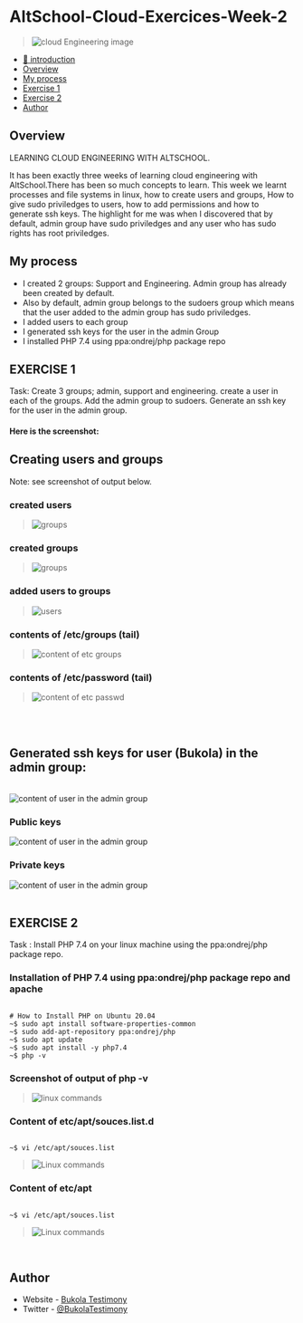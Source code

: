   # AltSchool-Cloud-Exercices-Week-2

> <img src= "https://github.com/Bukola-Testimony/AltSchool-Cloud-Exercices/blob/main/cloud3.JPG" alt="cloud Engineering image"> 

- [📔 introduction](https://github.com/Bukola-Testimony/AltSchool-Cloud-Exercices)
- [Overview](#overview) 
- [My process](#my-process)
- [Exercise 1](#exercise-1)
- [Exercise 2](#exercise-2)
- [Author](#author)



## Overview
LEARNING CLOUD ENGINEERING WITH ALTSCHOOL.

It has been exactly three weeks of learning cloud engineering with AltSchool.There has been so much concepts to learn. This week we learnt processes and file systems in linux, how to create users and groups, How to give sudo priviledges to users, how to add permissions and how to generate ssh keys. 
The highlight for me was when I discovered that by default, admin group have sudo priviledges and any user who has sudo rights has root priviledges.



## My process
- I created 2 groups: Support and Engineering. Admin group has already been created by default.
- Also by default, admin group belongs to the sudoers group which means that the user added to the admin group has sudo priviledges.
- I added users to each group
- I generated ssh keys for the user in the admin Group
- I installed PHP 7.4 using ppa:ondrej/php package repo



## EXERCISE 1
Task: Create 3 groups; admin, support and engineering.
create a user in each of the groups.
Add the admin group to sudoers.
Generate an ssh key for the user in the admin group.



#### Here is the screenshot:

## Creating users and groups  
Note: see screenshot of output below.
<br/>

### created users
> <img src="./exercise1/users.JPG" alt="groups">



### created groups
> <img src="./exercise1/Capture.JPG" alt="groups">


### added users to groups
> <img src="./exercise1/Group-users.JPG" alt="users">


### contents of /etc/groups (tail)
> <img src="./exercise1/etc-group.JPG" alt="content of etc groups">


### contents of /etc/password (tail)
> <img src="./exercise1/etc-passwd.JPG" alt="content of etc passwd">

<br>
<br>

## Generated ssh keys for user (Bukola) in the admin group:
<br>
<img src="./exercise1/user-privatekey.png" alt="content of user in the admin group">

### Public keys

<img src="./exercise1/sshKeygen.png" alt="content of user in the admin group">

### Private keys

<img src="./exercise1/pub-keys.png" alt="content of user in the admin group">

<br>
<br>



## EXERCISE 2
Task : Install PHP 7.4 on your linux machine using the ppa:ondrej/php package repo.


###  Installation of PHP 7.4 using ppa:ondrej/php package repo and apache

```console

# How to Install PHP on Ubuntu 20.04 
~$ sudo apt install software-properties-common
~$ sudo add-apt-repository ppa:ondrej/php
~$ sudo apt update
~$ sudo apt install -y php7.4
~$ php -v 

```

### Screenshot of output of php -v
> <img src="./exercise2/PHP.JPG" alt="linux commands">



### Content of etc/apt/souces.list.d

```console

~$ vi /etc/apt/souces.list 

```
> <img src="./exercise2/sources.list.JPG" alt="Linux commands">






### Content of etc/apt
```console

~$ vi /etc/apt/souces.list 

```
> <img src="./exercise2/etc-apt-source-list.png" alt="Linux commands">
<br>


## Author

- Website - [Bukola Testimony](https://bukola-testimony.github.io/My-Portfolio-website/)
- Twitter - [@BukolaTestimony](https://twitter.com/BukolaTestimony)
